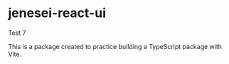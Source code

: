 # jenesei-react-ui

Test 7

This is a package created to practice building a TypeScript package with Vite.
